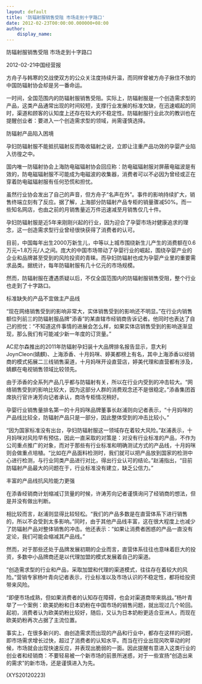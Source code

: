 ```yaml
---
layout: default
title: '防辐射服销售受阻 市场走到十字路口'
date: 2012-02-23T00:00:00.000000+08:00
author:
    display_name: 
---
```


防辐射服销售受阻 市场走到十字路口

2012-02-21中国经营报

方舟子与韩寒的交战使双方的公众关注度持续升温，而同样曾被方舟子揪住不放的中国防辐射协会却是另一番命运。

一时间，全国范围内的防辐射服销售受阻。实际上，防辐射服是一个创造需求型的产品，这类产品通常出现的时间较短，支撑行业发展的标准欠缺，在迅速崛起的同时，渠道和顾客的认知度上还存在较大的不稳定性。防辐射服行业此次的教训也在提醒创业者：要进入一个创造需求型的领域，尚需谨慎选择。

防辐射产品陷入困境

孕妇防辐射服不能抵抗辐射反而吸收辐射之说，立即让注重产品功效的孕婴产业陷入彷徨之中。

国内唯一防辐射协会上海防电磁辐射协会回应称：防电磁辐射服对屏蔽电磁波是有效的，防电磁辐射服不可能成为电磁波的收集器，消费者可以不必因为曾经或正在穿着防电磁辐射服有任何恐慌和担忧。

虽然行业协会发出了自己的声音，但方舟子“名声在外”。事件的影响持续扩大，销售终端立刻有了反应。据了解，上海部分防辐射产品专柜的销量骤减50%。而一些知名网店，也由之前的月销售量近万件迅速减至月销售仅几十件。

孕妇防辐射服是近5年来刚刚兴起的行业，因为迎合了孕婴市场对健康追求的理念，这一创造需求型行业曾经很快获得了消费者的认可。

目前，中国每年出生2000万新生儿，中等以上城市围绕新生儿产生的消费额在0.6万元~1.8万元/人之间。庞大的中国市场带动了孕婴行业的崛起，围绕孕婴产业的企业和品牌甚至受到的风险投资的青睐。而孕妇防辐射也成为孕婴产业里的重要需求品类。据统计，每年防辐射服有几十亿元的市场规模。

然而，防辐射服在遭遇质疑以后，不仅全国范围内的防辐射服销售受阻，整个行业也走到了十字路口。

标准缺失的产品不宜做主产品线

“现在网络销售受到的影响非常大，实体销售受到的影响还不明显。”在行业内销售额位列前三的防辐射服品牌“添香”的某直辖市经销商告诉记者。他同时也表达了自己的担忧：“不知道这件事情的进展会怎么样，如果实体店销售受到的影响逐渐显现，那么我们有可能减少新一年度的订货量。”

AC尼尔森推出的2011年防辐射孕妇装十大品牌排名报告显示，意大利JoynCleon(婧麒)、上海添香、十月妈咪、婷美都榜上有名，其中上海添香以经销商的模式拓展二三线销售渠道，十月妈咪开设直营店，婷美代理和直营都有涉及，婧麒在电视销售领域比较领先。

由于添香的全系列产品几乎都与防辐射有关，所以在行业内受到的冲击较大。“网络销售受到的影响比较大，因为这部分人群的消费观念还不是很稳定。”添香集团首席执行官许涛芳向记者承认，商场专柜情况稍好。

孕婴行业销售量排名第一的十月妈咪品牌董事长赵浦则向记者表示，“十月妈咪的产品线比较全，防辐射产品只是一部分，因此整体受到的冲击比较小。”

“因为国家标准没有出台，孕妇防辐射服这一领域存在着较大风险。”赵浦表示，十月妈咪对风险早有预估，因此一直采取的对策是：对没有行业标准的产品，不作为公司重点推广的对象，而对于那些有行业标准和明确测试方式的产品线，十月妈咪则会做重点培植。“比如在产品面料检测时，我们就可以把产品放到国家的检测中心进行检测，与行业同类产品进行对比，得出行业认可的结论。”赵浦指出，“目前防辐射产品最大的问题在于，行业标准没有建立，缺乏公信力。”

丰富的产品线抗风险能力更强

在添香经销商计划缩减订货量的时候，许涛芳向记者谨慎询问了经销商的想法，但是并没有做出判断。

相比较而言，赵浦则显得比较轻松。“我们的产品多数是在直营体系下进行销售的，所以不会受到太多影响。”同时，由于其他产品线丰富，这在很大程度上也减少了防辐射产品对整体销售的冲击。他还表示：“如果让消费者困惑的产品一直没有定论，我们可能会缩减其产品线。”

然而，对于那些还处于品牌发展初期的企业而言，直营体系往往也意味着巨大的投资，多数中小品牌商还是以代理加盟的模式发展着自己的渠道。

“创造需求型的行业和产品，采取加盟和代理的渠道模式，往往存在着较大的风险。”营销专家杨叶青向记者表示，行业标准以及市场认识的不稳定性，都将给投资带来风险。

“即便市场成熟，但如果消费者的认知存在障碍，也会对渠道商带来挑战。”杨叶青举了一个案例：欧美奶粉和日本奶粉在中国市场的销售问题，就出现过几个轮回。起初，消费者认为欧美奶粉比较好，随后，又认为日本奶粉更适合亚洲人，而现在欧美奶粉再次占据了主流位置。

事实上，在很多新兴的、由创造需求而出现的产品和行业中，都存在这样的问题，即市场需求增长过快，超过了消费者的认知水平。而当在行业出现风吹草动的时候，市场就会出现快速反应，并表现出脆弱的一面。因此提醒有意进入这类行业的创业者和经销商：不要轻易被一个新市场的前景所迷惑，对于一些宣扬“创造出来的需求”的新市场，还是谨慎进入为先。

(XYS20120223)


